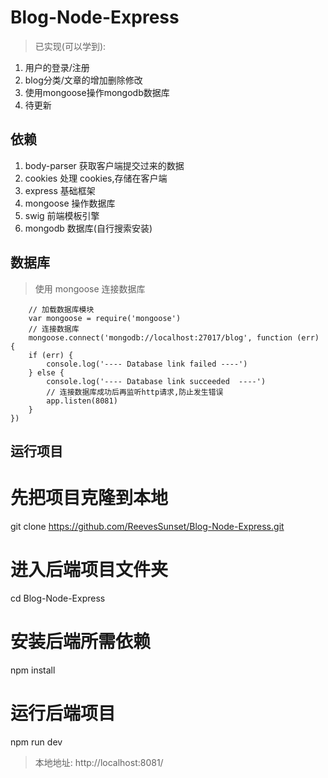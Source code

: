 # Blog-Node-Express

> 已实现(可以学到):    
1.  用户的登录/注册
2.  blog分类/文章的增加删除修改
3.  使用mongoose操作mongodb数据库
4.  待更新

## 依赖

1.  body-parser 获取客户端提交过来的数据
2.  cookies 处理 cookies,存储在客户端
3.  express 基础框架
4.  mongoose 操作数据库
5.  swig 前端模板引擎
6.  mongodb 数据库(自行搜索安装)

## 数据库

> 使用 mongoose 连接数据库

```
    // 加载数据库模块
    var mongoose = require('mongoose')
    // 连接数据库
    mongoose.connect('mongodb://localhost:27017/blog', function (err) {
    if (err) {
        console.log('---- Database link failed ----')
    } else {
        console.log('---- Database link succeeded  ----')
        // 连接数据库成功后再监听http请求,防止发生错误
        app.listen(8081)
    }
})
```

## 运行项目

# 先把项目克隆到本地

git clone https://github.com/ReevesSunset/Blog-Node-Express.git

# 进入后端项目文件夹

cd Blog-Node-Express

# 安装后端所需依赖

npm install

# 运行后端项目

npm run dev

> 本地地址: http://localhost:8081/

